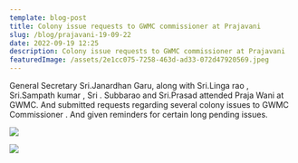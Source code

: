 ```yaml
---
template: blog-post
title: Colony issue requests to GWMC commissioner at Prajavani
slug: /blog/prajavani-19-09-22
date: 2022-09-19 12:25
description: Colony issue requests to GWMC commissioner at Prajavani
featuredImage: /assets/2e1cc075-7258-463d-ad33-072d47920569.jpeg
---
```

General Secretary Sri.Janardhan Garu, along with Sri.Linga rao , Sri.Sampath kumar , Sri . Subbarao and Sri.Prasad attended Praja Wani at GWMC. And submitted requests regarding several colony issues to GWMC Commissioner . And given reminders for certain long pending issues.

![](/assets/e4d704a7-fe8d-4cae-ae07-443eb08b5009.jpeg)

![](/assets/6418f643-77e3-4195-a0a5-165ef904599e.jpeg)